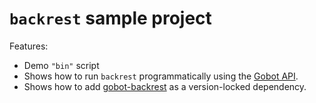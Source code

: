 # `backrest` sample project

Features:

- Demo `"bin"` script
- Shows how to run `backrest` programmatically using the [Gobot API](https://github.com/benallfree/gobot/tree/v1.0.0-alpha.24/docs/readme.md).
- Shows how to add [gobot-backrest](https://www.npmjs.com/package/gobot-backrest) as a version-locked dependency.
